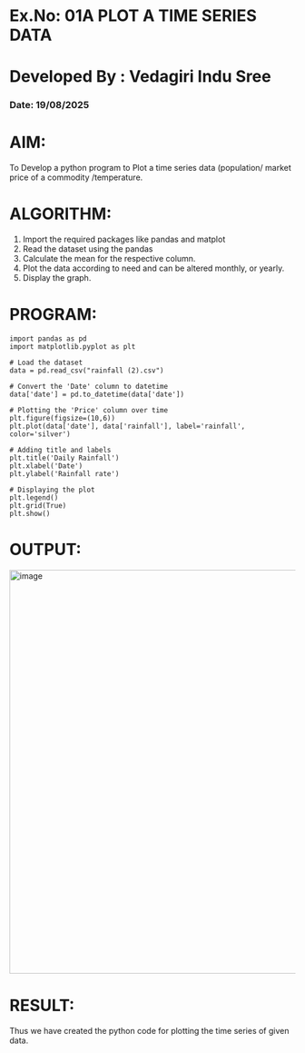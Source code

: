 # Ex.No: 01A PLOT A TIME SERIES DATA
# Developed By : Vedagiri Indu Sree
###  Date: 19/08/2025

# AIM:
To Develop a python program to Plot a time series data (population/ market price of a commodity
/temperature.
# ALGORITHM:
1. Import the required packages like pandas and matplot
2. Read the dataset using the pandas
3. Calculate the mean for the respective column.
4. Plot the data according to need and can be altered monthly, or yearly.
5. Display the graph.
# PROGRAM:
```
import pandas as pd
import matplotlib.pyplot as plt

# Load the dataset
data = pd.read_csv("rainfall (2).csv")

# Convert the 'Date' column to datetime
data['date'] = pd.to_datetime(data['date'])

# Plotting the 'Price' column over time
plt.figure(figsize=(10,6))
plt.plot(data['date'], data['rainfall'], label='rainfall', color='silver')

# Adding title and labels
plt.title('Daily Rainfall')
plt.xlabel('Date')
plt.ylabel('Rainfall rate')

# Displaying the plot
plt.legend()
plt.grid(True)
plt.show()
```

# OUTPUT:
<img width="1155" height="711" alt="image" src="https://github.com/user-attachments/assets/4dfc5bb0-1b60-4056-b1f9-5de1ea24bb40" />

# RESULT:
Thus we have created the python code for plotting the time series of given data.
